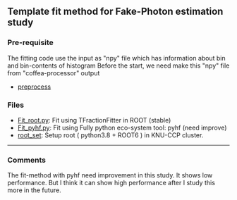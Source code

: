 ## Template fit method for Fake-Photon estimation study  

### Pre-requisite
The fitting code use the input as "npy" file which has information about bin and bin-contents of histogram
Before the start, we need make this "npy" file from "coffea-processor" output
 - [preprocess](https://github.com/JW-corp/J.W_Analysis/blob/main/Coffea_WZG/Condor_coffea/N04_draw_fake.py)



### Files 

 - [Fit_root.py](https://github.com/JW-corp/J.W_Analysis/blob/main/Coffea_WZG/Fitting/Fit_root.py): Fit using TFractionFitter in ROOT (stable)
 - [Fit_pyhf.py](https://github.com/JW-corp/J.W_Analysis/blob/main/Coffea_WZG/Fitting/Fit_pyhf.py): Fit using Fully python eco-system tool: pyhf (need improve)  
 - [root_set](https://github.com/JW-corp/J.W_Analysis/blob/main/Coffea_WZG/Fitting/root_set): Setup root ( python3.8 + ROOT6 ) in KNU-CCP cluster.  

---
### Comments
The fit-method with pyhf need improvement in this study.
It shows low performance. But I think it can show high performance after I study this more in the future.
